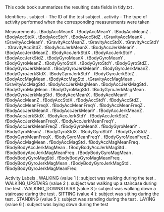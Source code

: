 This code book summarizes the resulting data fields in  tidy.txt .

Identifiers
. subject  - The ID of the test subject
. activity  - The type of activity performed when the corresponding measurements were taken

Measurements
. tBodyAccMeanX 
. tBodyAccMeanY 
. tBodyAccMeanZ 
. tBodyAccStdX 
. tBodyAccStdY 
. tBodyAccStdZ 
. tGravityAccMeanX 
. tGravityAccMeanY 
. tGravityAccMeanZ 
. tGravityAccStdX 
. tGravityAccStdY 
. tGravityAccStdZ 
. tBodyAccJerkMeanX 
. tBodyAccJerkMeanY 
. tBodyAccJerkMeanZ 
. tBodyAccJerkStdX 
. tBodyAccJerkStdY 
. tBodyAccJerkStdZ 
. tBodyGyroMeanX 
. tBodyGyroMeanY 
. tBodyGyroMeanZ 
. tBodyGyroStdX 
. tBodyGyroStdY 
. tBodyGyroStdZ 
. tBodyGyroJerkMeanX 
. tBodyGyroJerkMeanY 
. tBodyGyroJerkMeanZ 
. tBodyGyroJerkStdX 
. tBodyGyroJerkStdY 
. tBodyGyroJerkStdZ 
. tBodyAccMagMean 
. tBodyAccMagStd 
. tGravityAccMagMean 
. tGravityAccMagStd 
. tBodyAccJerkMagMean 
. tBodyAccJerkMagStd 
. tBodyGyroMagMean 
. tBodyGyroMagStd 
. tBodyGyroJerkMagMean 
. tBodyGyroJerkMagStd 
. fBodyAccMeanX 
. fBodyAccMeanY 
. fBodyAccMeanZ 
. fBodyAccStdX 
. fBodyAccStdY 
. fBodyAccStdZ 
. fBodyAccMeanFreqX 
. fBodyAccMeanFreqY 
. fBodyAccMeanFreqZ 
. fBodyAccJerkMeanX 
. fBodyAccJerkMeanY 
. fBodyAccJerkMeanZ 
. fBodyAccJerkStdX 
. fBodyAccJerkStdY 
. fBodyAccJerkStdZ 
. fBodyAccJerkMeanFreqX 
. fBodyAccJerkMeanFreqY 
. fBodyAccJerkMeanFreqZ 
. fBodyGyroMeanX 
. fBodyGyroMeanY 
. fBodyGyroMeanZ 
. fBodyGyroStdX 
. fBodyGyroStdY 
. fBodyGyroStdZ 
. fBodyGyroMeanFreqX 
. fBodyGyroMeanFreqY 
. fBodyGyroMeanFreqZ 
. fBodyAccMagMean 
. fBodyAccMagStd 
. fBodyAccMagMeanFreq 
. fBodyBodyAccJerkMagMean 
. fBodyBodyAccJerkMagStd 
. fBodyBodyAccJerkMagMeanFreq 
. fBodyBodyGyroMagMean 
. fBodyBodyGyroMagStd 
. fBodyBodyGyroMagMeanFreq 
. fBodyBodyGyroJerkMagMean 
. fBodyBodyGyroJerkMagStd 
. fBodyBodyGyroJerkMagMeanFreq 

Activity Labels
. WALKING  (value  1 ): subject was walking during the test
. WALKING_UPSTAIRS  (value  2 ): subject was walking up a staircase during the test
. WALKING_DOWNSTAIRS  (value  3 ): subject was walking down a staircase during the test
. SITTING  (value  4 ): subject was sitting during the test
. STANDING  (value  5 ): subject was standing during the test
. LAYING  (value  6 ): subject was laying down during the test
